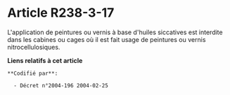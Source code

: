 # Article R238-3-17

L'application de peintures ou vernis à base d'huiles siccatives est interdite dans les cabines ou cages où il est fait usage
de peintures ou vernis nitrocellulosiques.

**Liens relatifs à cet article**

	**Codifié par**:

	  - Décret n°2004-196 2004-02-25
